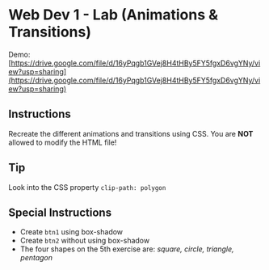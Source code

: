 # Web Dev 1 - Lab (Animations & Transitions)

Demo: [https://drive.google.com/file/d/16yPqgb1GVej8H4tHBy5FY5fgxD6vgYNy/view?usp=sharing](https://drive.google.com/file/d/16yPqgb1GVej8H4tHBy5FY5fgxD6vgYNy/view?usp=sharing)

## Instructions

Recreate the different animations and transitions using CSS. You are **NOT** allowed to modify the HTML file!

## Tip

Look into the CSS property `clip-path: polygon`

## Special Instructions

- Create `btn1` using box-shadow
- Create `btn2` without using box-shadow
- The four shapes on the 5th exercise are: *square, circle, triangle, pentagon*

